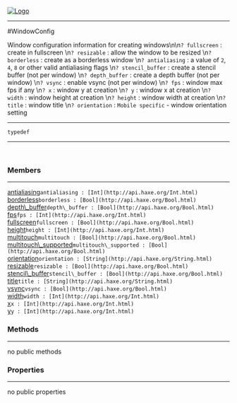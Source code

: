 
[![Logo](../../../images/logo.png)](../../../api/index.html)

---



#WindowConfig

Window configuration information for creating windows\n\n`? fullscreen` : create in fullscreen   \n`? resizable` : allow the window to be resized   \n`? borderless` : create as a borderless window   \n`? antialiasing` : a value of `2`, `4`, `8` or other valid antialiasing flags   \n`? stencil_buffer` : create a stencil buffer (not per window)   \n`? depth_buffer` : create a depth buffer (not per window)   \n`? vsync` : enable vsync (not per window)   \n`? fps` : window max fps if any   \n`? x` : window y at creation   \n`? y` : window x at creation   \n`? width` : window height at creation   \n`? height` : window width at creation   \n`? title` : window title   \n`? orientation` : `Mobile specific` - window orientation setting

---

`typedef`
<span class="meta">

</span>


---

&nbsp;
&nbsp;

<h3>Members</h3> <hr/><span class="member apipage">
            <a name="antialiasing"><a class="lift" href="#antialiasing">antialiasing</a></a><code class="signature apipage">antialiasing : [Int](http://api.haxe.org/Int.html)</code><br/></span>
        <span class="small_desc_flat"></span><span class="member apipage">
            <a name="borderless"><a class="lift" href="#borderless">borderless</a></a><code class="signature apipage">borderless : [Bool](http://api.haxe.org/Bool.html)</code><br/></span>
        <span class="small_desc_flat"></span><span class="member apipage">
            <a name="depth_buffer"><a class="lift" href="#depth_buffer">depth\_buffer</a></a><code class="signature apipage">depth\_buffer : [Bool](http://api.haxe.org/Bool.html)</code><br/></span>
        <span class="small_desc_flat"></span><span class="member apipage">
            <a name="fps"><a class="lift" href="#fps">fps</a></a><code class="signature apipage">fps : [Int](http://api.haxe.org/Int.html)</code><br/></span>
        <span class="small_desc_flat"></span><span class="member apipage">
            <a name="fullscreen"><a class="lift" href="#fullscreen">fullscreen</a></a><code class="signature apipage">fullscreen : [Bool](http://api.haxe.org/Bool.html)</code><br/></span>
        <span class="small_desc_flat"></span><span class="member apipage">
            <a name="height"><a class="lift" href="#height">height</a></a><code class="signature apipage">height : [Int](http://api.haxe.org/Int.html)</code><br/></span>
        <span class="small_desc_flat"></span><span class="member apipage">
            <a name="multitouch"><a class="lift" href="#multitouch">multitouch</a></a><code class="signature apipage">multitouch : [Bool](http://api.haxe.org/Bool.html)</code><br/></span>
        <span class="small_desc_flat"></span><span class="member apipage">
            <a name="multitouch_supported"><a class="lift" href="#multitouch_supported">multitouch\_supported</a></a><code class="signature apipage">multitouch\_supported : [Bool](http://api.haxe.org/Bool.html)</code><br/></span>
        <span class="small_desc_flat"></span><span class="member apipage">
            <a name="orientation"><a class="lift" href="#orientation">orientation</a></a><code class="signature apipage">orientation : [String](http://api.haxe.org/String.html)</code><br/></span>
        <span class="small_desc_flat"></span><span class="member apipage">
            <a name="resizable"><a class="lift" href="#resizable">resizable</a></a><code class="signature apipage">resizable : [Bool](http://api.haxe.org/Bool.html)</code><br/></span>
        <span class="small_desc_flat"></span><span class="member apipage">
            <a name="stencil_buffer"><a class="lift" href="#stencil_buffer">stencil\_buffer</a></a><code class="signature apipage">stencil\_buffer : [Bool](http://api.haxe.org/Bool.html)</code><br/></span>
        <span class="small_desc_flat"></span><span class="member apipage">
            <a name="title"><a class="lift" href="#title">title</a></a><code class="signature apipage">title : [String](http://api.haxe.org/String.html)</code><br/></span>
        <span class="small_desc_flat"></span><span class="member apipage">
            <a name="vsync"><a class="lift" href="#vsync">vsync</a></a><code class="signature apipage">vsync : [Bool](http://api.haxe.org/Bool.html)</code><br/></span>
        <span class="small_desc_flat"></span><span class="member apipage">
            <a name="width"><a class="lift" href="#width">width</a></a><code class="signature apipage">width : [Int](http://api.haxe.org/Int.html)</code><br/></span>
        <span class="small_desc_flat"></span><span class="member apipage">
            <a name="x"><a class="lift" href="#x">x</a></a><code class="signature apipage">x : [Int](http://api.haxe.org/Int.html)</code><br/></span>
        <span class="small_desc_flat"></span><span class="member apipage">
            <a name="y"><a class="lift" href="#y">y</a></a><code class="signature apipage">y : [Int](http://api.haxe.org/Int.html)</code><br/></span>
        <span class="small_desc_flat"></span>

<h3>Methods</h3> <hr/>no public methods

<h3>Properties</h3> <hr/>no public properties

&nbsp;
&nbsp;
&nbsp;